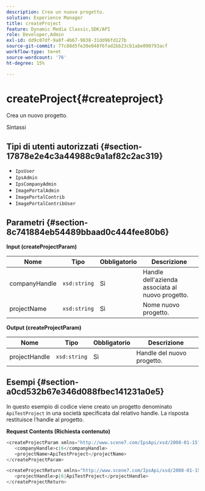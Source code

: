 ```yaml
---
description: Crea un nuovo progetto.
solution: Experience Manager
title: createProject
feature: Dynamic Media Classic,SDK/API
role: Developer,Admin
exl-id: dd9c07df-9a8f-4b67-9838-31dd96fd127b
source-git-commit: 77c88d5fe20e048f6fad2bb23cb1abe090793acf
workflow-type: tm+mt
source-wordcount: '76'
ht-degree: 15%

---
```


# createProject{#createproject}

Crea un nuovo progetto.

Sintassi

## Tipi di utenti autorizzati {#section-17878e2e4c3a44988c9a1af82c2ac319}

* `IpsUser`
* `IpsAdmin`
* `IpsCompanyAdmin`
* `ImagePortalAdmin`
* `ImagePortalContrib`
* `ImagePortalContribUser`

## Parametri {#section-8c741884eb54489bbaad0c444fee80b6}

**Input (createProjectParam)**

| Nome | Tipo | Obbligatorio | Descrizione |
|---|---|---|---|
| companyHandle | `xsd:string` | Sì | Handle dell&#39;azienda associata al nuovo progetto. |
| projectName | `xsd:string` | Sì | Nome nuovo progetto. |

**Output (createProjectParam)**

| Nome | Tipo | Obbligatorio | Descrizione |
|---|---|---|---|
| projectHandle | `xsd:string` | Sì | Handle del nuovo progetto. |

## Esempi {#section-a0cd532b67e346d088fbec141231a0e5}

In questo esempio di codice viene creato un progetto denominato `ApiTestProject` in una società specificata dal relativo handle. La risposta restituisce l’handle al progetto.

**Request Contents (Richiesta contenuto)**

```java
<createProjectParam xmlns="http://www.scene7.com/IpsApi/xsd/2008-01-15">
   <companyHandle>c|6</companyHandle>
   <projectName>ApiTestProject</projectName>
</createProjectParam>
```

```java
<createProjectReturn xmlns="http://www.scene7.com/IpsApi/xsd/2008-01-15">
   <projectHandle>p|6|ApiTestProject</projectHandle>
</createProjectReturn>
```
